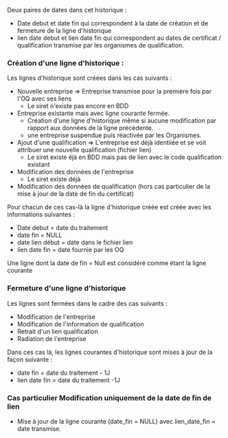 Deux paires de dates dans cet historique :
 * Date debut et date fin qui correspondent à la date de création et de fermeture de la ligne d'historique
 * lien date debut et lien date fin qui correspondent au dates de certificat / qualification transmise par les organismes de qualification.

### Création d'une ligne d'historique :

Les lignes d'historique sont créées dans les cas suivants :
 * Nouvelle entreprise => Entreprise transmise pour la première fois par l'OQ avec ses liens
   * Le siret n'existe pas encore en BDD
 * Entreprise existante mais avec ligne courante fermée.
   * Création d'une ligne d'historique même si aucune modification par rapport aux données de la ligne précédente.
   * une entreprise suspendue puis réactivée par les Organismes.
 * Ajout d'une qualification => L'entreprise est déjà identiiée et se voit attribuer une nouvelle qualification (fichier lien)
   * Le siret existe éjà en BDD mais pas de lien avec le code qualification existant
 * Modification des données de l'entreprise
   * Le siret existe déjà
 * Modification des données de qualification (hors cas particulier de la mise à jour de la date de fin du certificat)

Pour chacun de ces cas-là la ligne d'historique créée est créée avec les informations suivantes :
 * Date debut = date du traitement
 * date fin = NULL
 * date lien début = date dans le fichier lien
 * lien date fin = date fournie par les OQ

Une ligne dont la date de fin = Null est considéré comme étant la ligne courante

### Fermeture d'une ligne d'historique

Les lignes sont fermées dans le cadre des cas suivants :
 * Modification de l'entreprise
 * Modification de l'information de qualification
 * Retrait d'un lien qualification
 * Radiation de l'entreprise

Dans ces cas là, les lignes courantes d'historique sont mises à jour de la façon suivante :
 * date fin = date du traitement - 1J
 * lien date fin = date du traitement -1J

### Cas particulier Modification uniquement de la date de fin de lien

 * Mise à jour de la ligne courante (date_fin = NULL) avec lien_date_fin = date transmise.
